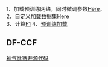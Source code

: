 1、加载预训练网络，同时微调参数[Here](https://zhuanlan.zhihu.com/p/25983105)。<br>
2、自定义加载数据集[Here](https://zhuanlan.zhihu.com/p/37131822) <br>
3、计算[F1](https://blog.csdn.net/qq_16234613/article/details/80039080)
4、[预训练加载](https://zhuanlan.zhihu.com/p/25980324)

## DF-CCF
[神气比赛开源代码](https://github.com/PanJianning/2018-shenqi-image-classification)
